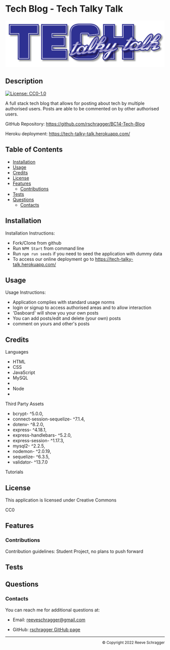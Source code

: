 # Tech Blog - Tech Talky Talk
![Logo](public/images/TechTalkyTalk.png)
  ## Description
  
  [![License: CC0-1.0](https://img.shields.io/badge/License-CC0_1.0-lightgrey.svg)](http://creativecommons.org/publicdomain/zero/1.0/)
  
  A full stack tech blog that allows for posting about tech by multiple authorised users. Posts are able to be commented on by other authorised users.

GitHub Repository: https://github.com/rschragger/BC14-Tech-Blog

Heroku deployment: https://tech-talky-talk.herokuapp.com/
  
  ## Table of Contents
  
  - [Installation](#installation)
  - [Usage](#usage)
  - [Credits](#credits)
  - [License](#license)
  - [Features](#features)
      - [Contributions](#contributions)
  - [Tests](#tests)
  - [Questions](#questions)
      - [Contacts](#contacts)
  
  ## Installation
   
  Installation Instructions:
- Fork/Clone from github
- Run `NPM Start` from command line
-  Run `npm run seeds` if you need to seed the application with dummy data
-  To access our online deployment go to https://tech-talky-talk.herokuapp.com/
</p>
  
  ## Usage
   
  Usage Instructions:
- Application complies with standard usage norms
- login or signup to access authorised areas and to allow interaction
-  'Dasboard' will show you your own posts
-  You can add posts/edit and delete (your own) posts
-  comment on yours and other's posts
</p>
  
  ## Credits
   
  

  Languages
- HTML
- CSS
- JavaScript
- MySQL
- 
- Node
- 
</p>
</p>
  
  Third Party Assets
- bcrypt- ^5.0.0,
- connect-session-sequelize- ^7.1.4,
- dotenv- ^8.2.0,
- express- ^4.18.1,
- express-handlebars- ^5.2.0,
- express-session- ^1.17.3,
- mysql2- ^2.2.5,
- nodemon- ^2.0.19,
- sequelize- ^6.3.5,
- validator- ^13.7.0
</p>
  
  Tutorials

</p>
  
  ## License
   
  This application is licensed under Creative Commons

  CC0
  
  ## Features
   
</p>
  
  ### Contributions
   
  Contribution guidelines: Student Project, no plans to push forward
  
  ## Tests
  
  
  
  ## Questions
   
  
  ### Contacts
   
  You can reach me for additional questions at:
  - Email: [reeveschragger@gmail.com](mailto:reeveschragger@gmail.com)

  - GitHub: [rschragger GitHub page](https://github.com/rschragger)

  
  <div class="footer" style="text-align:right; font-size:smaller"><hr>
  &copy; Copyright 2022 Reeve Schragger
</div>  